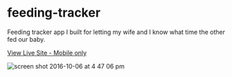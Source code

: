 # feeding-tracker
Feeding tracker app I built for letting my wife and I know what time the other fed our baby.

[View Live Site - Mobile only](http://feeding-tracker.herokuapp.com/)


![screen shot 2016-10-06 at 4 47 06 pm](https://cloud.githubusercontent.com/assets/8203134/19174717/987760f2-8bf6-11e6-9b5f-89c0706b777d.png)
